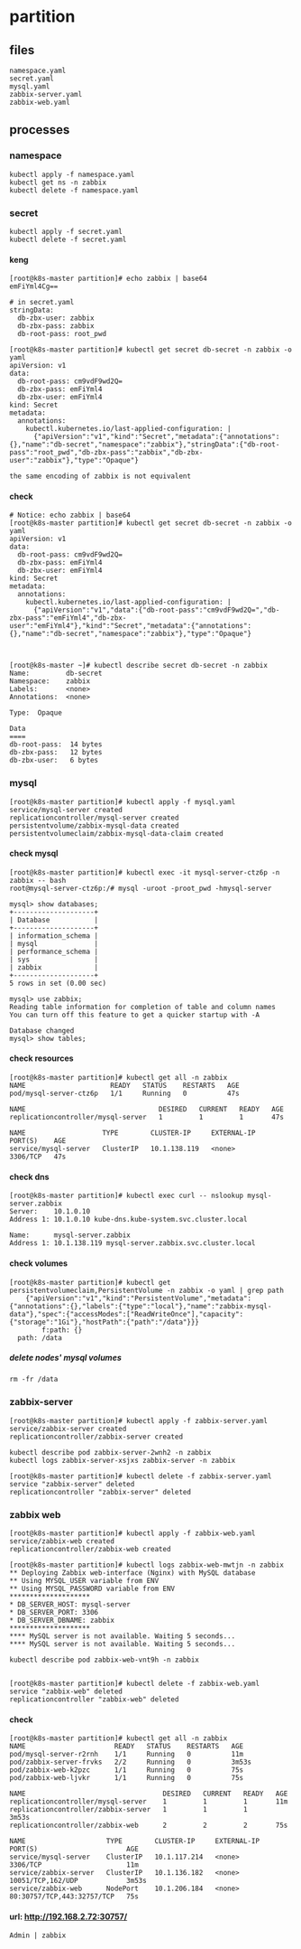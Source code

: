 # partition
## files
    namespace.yaml
    secret.yaml
    mysql.yaml
    zabbix-server.yaml
    zabbix-web.yaml
## processes
### namespace
    kubectl apply -f namespace.yaml 
    kubectl get ns -n zabbix  
    kubectl delete -f namespace.yaml 
### secret
    kubectl apply -f secret.yaml
    kubectl delete -f secret.yaml
#### keng
    [root@k8s-master partition]# echo zabbix | base64
    emFiYml4Cg==
    
    # in secret.yaml
    stringData:
      db-zbx-user: zabbix
      db-zbx-pass: zabbix
      db-root-pass: root_pwd
    
    [root@k8s-master partition]# kubectl get secret db-secret -n zabbix -o yaml
    apiVersion: v1
    data:
      db-root-pass: cm9vdF9wd2Q=
      db-zbx-pass: emFiYml4
      db-zbx-user: emFiYml4
    kind: Secret
    metadata:
      annotations:
        kubectl.kubernetes.io/last-applied-configuration: |
          {"apiVersion":"v1","kind":"Secret","metadata":{"annotations":{},"name":"db-secret","namespace":"zabbix"},"stringData":{"db-root-pass":"root_pwd","db-zbx-pass":"zabbix","db-zbx-user":"zabbix"},"type":"Opaque"}

    the same encoding of zabbix is not equivalent
#### check 
    # Notice: echo zabbix | base64
    [root@k8s-master partition]# kubectl get secret db-secret -n zabbix -o yaml
    apiVersion: v1
    data:
      db-root-pass: cm9vdF9wd2Q=
      db-zbx-pass: emFiYml4
      db-zbx-user: emFiYml4
    kind: Secret
    metadata:
      annotations:
        kubectl.kubernetes.io/last-applied-configuration: |
          {"apiVersion":"v1","data":{"db-root-pass":"cm9vdF9wd2Q=","db-zbx-pass":"emFiYml4","db-zbx-user":"emFiYml4"},"kind":"Secret","metadata":{"annotations":{},"name":"db-secret","namespace":"zabbix"},"type":"Opaque"}


   
    [root@k8s-master ~]# kubectl describe secret db-secret -n zabbix
    Name:         db-secret
    Namespace:    zabbix
    Labels:       <none>
    Annotations:  <none>
    
    Type:  Opaque
    
    Data
    ====
    db-root-pass:  14 bytes
    db-zbx-pass:   12 bytes
    db-zbx-user:   6 bytes
### mysql
    [root@k8s-master partition]# kubectl apply -f mysql.yaml
    service/mysql-server created
    replicationcontroller/mysql-server created
    persistentvolume/zabbix-mysql-data created
    persistentvolumeclaim/zabbix-mysql-data-claim created
#### check mysql
    [root@k8s-master partition]# kubectl exec -it mysql-server-ctz6p -n zabbix -- bash
    root@mysql-server-ctz6p:/# mysql -uroot -proot_pwd -hmysql-server
    
    mysql> show databases;
    +--------------------+
    | Database           |
    +--------------------+
    | information_schema |
    | mysql              |
    | performance_schema |
    | sys                |
    | zabbix             |
    +--------------------+
    5 rows in set (0.00 sec)
    
    mysql> use zabbix;
    Reading table information for completion of table and column names
    You can turn off this feature to get a quicker startup with -A
    
    Database changed
    mysql> show tables;

#### check resources
    [root@k8s-master partition]# kubectl get all -n zabbix
    NAME                     READY   STATUS    RESTARTS   AGE
    pod/mysql-server-ctz6p   1/1     Running   0          47s
    
    NAME                                 DESIRED   CURRENT   READY   AGE
    replicationcontroller/mysql-server   1         1         1       47s
    
    NAME                   TYPE        CLUSTER-IP     EXTERNAL-IP   PORT(S)    AGE
    service/mysql-server   ClusterIP   10.1.138.119   <none>        3306/TCP   47s

#### check dns
    [root@k8s-master partition]# kubectl exec curl -- nslookup mysql-server.zabbix
    Server:    10.1.0.10
    Address 1: 10.1.0.10 kube-dns.kube-system.svc.cluster.local
    
    Name:      mysql-server.zabbix
    Address 1: 10.1.138.119 mysql-server.zabbix.svc.cluster.local
    
#### check volumes
    [root@k8s-master partition]# kubectl get persistentvolumeclaim,PersistentVolume -n zabbix -o yaml | grep path
        {"apiVersion":"v1","kind":"PersistentVolume","metadata":{"annotations":{},"labels":{"type":"local"},"name":"zabbix-mysql-data"},"spec":{"accessModes":["ReadWriteOnce"],"capacity":{"storage":"1Gi"},"hostPath":{"path":"/data"}}}
            f:path: {}
      path: /data
##### delete nodes' mysql volumes
    rm -fr /data
    
### zabbix-server
    [root@k8s-master partition]# kubectl apply -f zabbix-server.yaml 
    service/zabbix-server created
    replicationcontroller/zabbix-server created
    
    kubectl describe pod zabbix-server-2wnh2 -n zabbix
    kubectl logs zabbix-server-xsjxs zabbix-server -n zabbix
    
    [root@k8s-master partition]# kubectl delete -f zabbix-server.yaml 
    service "zabbix-server" deleted
    replicationcontroller "zabbix-server" deleted
### zabbix web 
    [root@k8s-master partition]# kubectl apply -f zabbix-web.yaml 
    service/zabbix-web created
    replicationcontroller/zabbix-web created
    
    [root@k8s-master partition]# kubectl logs zabbix-web-mwtjn -n zabbix
    ** Deploying Zabbix web-interface (Nginx) with MySQL database
    ** Using MYSQL_USER variable from ENV
    ** Using MYSQL_PASSWORD variable from ENV
    ********************
    * DB_SERVER_HOST: mysql-server
    * DB_SERVER_PORT: 3306
    * DB_SERVER_DBNAME: zabbix
    ********************
    **** MySQL server is not available. Waiting 5 seconds...
    **** MySQL server is not available. Waiting 5 seconds...
    
    kubectl describe pod zabbix-web-vnt9h -n zabbix


    [root@k8s-master partition]# kubectl delete -f zabbix-web.yaml 
    service "zabbix-web" deleted
    replicationcontroller "zabbix-web" deleted
    
#### check
    [root@k8s-master partition]# kubectl get all -n zabbix
    NAME                      READY   STATUS    RESTARTS   AGE
    pod/mysql-server-r2rnh    1/1     Running   0          11m
    pod/zabbix-server-frvks   2/2     Running   0          3m53s
    pod/zabbix-web-k2pzc      1/1     Running   0          75s
    pod/zabbix-web-ljvkr      1/1     Running   0          75s
    
    NAME                                  DESIRED   CURRENT   READY   AGE
    replicationcontroller/mysql-server    1         1         1       11m
    replicationcontroller/zabbix-server   1         1         1       3m53s
    replicationcontroller/zabbix-web      2         2         2       75s
    
    NAME                    TYPE        CLUSTER-IP     EXTERNAL-IP   PORT(S)                      AGE
    service/mysql-server    ClusterIP   10.1.117.214   <none>        3306/TCP                     11m
    service/zabbix-server   ClusterIP   10.1.136.182   <none>        10051/TCP,162/UDP            3m53s
    service/zabbix-web      NodePort    10.1.206.184   <none>        80:30757/TCP,443:32757/TCP   75s
#### url: http://192.168.2.72:30757/
    Admin | zabbix



